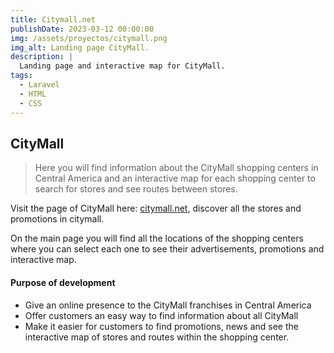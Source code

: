 ```yaml
---
title: Citymall.net
publishDate: 2023-03-12 00:00:00
img: /assets/proyectos/citymall.png
img_alt: Landing page CityMall.
description: |
  Landing page and interactive map for CityMall.
tags:
  - Laravel
  - HTML
  - CSS
---
```


## CityMall

> Here you will find information about the CityMall shopping centers in Central America and an interactive map for each shopping center to search for stores and see routes between stores.

Visit the page of CityMall here: <a href="http://citymall.net/">citymall.net</a>, discover all the stores and promotions in citymall.

On the main page you will find all the locations of the shopping centers where you can select each one to see their advertisements, promotions and interactive map.

#### Purpose of development

- Give an online presence to the CityMall franchises in Central America
- Offer customers an easy way to find information about all CityMall
- Make it easier for customers to find promotions, news and see the interactive map of stores and routes within the shopping center.

